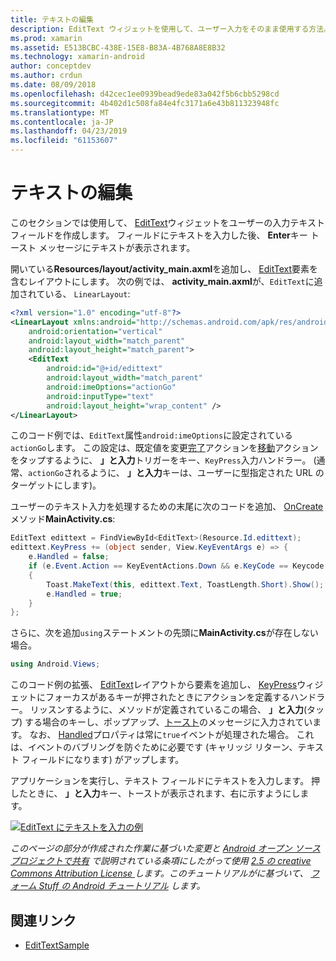 ```yaml
---
title: テキストの編集
description: EditText ウィジェットを使用して、ユーザー入力をそのまま使用する方法。
ms.prod: xamarin
ms.assetid: E513BCBC-438E-15E8-B83A-4B768A8E8B32
ms.technology: xamarin-android
author: conceptdev
ms.author: crdun
ms.date: 08/09/2018
ms.openlocfilehash: d42cec1ee0939bead9ede83a042f5b6cbb5298cd
ms.sourcegitcommit: 4b402d1c508fa84e4fc3171a6e43b811323948fc
ms.translationtype: MT
ms.contentlocale: ja-JP
ms.lasthandoff: 04/23/2019
ms.locfileid: "61153607"
---
```

# <a name="edit-text"></a>テキストの編集

このセクションでは使用して、 [EditText](https://developer.xamarin.com/api/type/Android.Widget.EditText/)ウィジェットをユーザーの入力テキスト フィールドを作成します。 フィールドにテキストを入力した後、 **Enter**キー トースト メッセージにテキストが表示されます。

開いている**Resources/layout/activity_main.axml**を追加し、 [EditText](https://developer.xamarin.com/api/type/Android.Widget.EditText/)要素を含むレイアウトにします。 次の例では、 **activity_main.axml**が、`EditText`に追加されている、 `LinearLayout`:

```xml
<?xml version="1.0" encoding="utf-8"?>
<LinearLayout xmlns:android="http://schemas.android.com/apk/res/android"
    android:orientation="vertical"
    android:layout_width="match_parent"
    android:layout_height="match_parent">
    <EditText
        android:id="@+id/edittext"
        android:layout_width="match_parent"
        android:imeOptions="actionGo"
        android:inputType="text"
        android:layout_height="wrap_content" />
</LinearLayout>
```

このコード例では、`EditText`属性`android:imeOptions`に設定されている`actionGo`します。 この設定は、既定値を変更[完了](https://developer.android.com/reference/android/view/inputmethod/EditorInfo#IME_ACTION_DONE)アクションを[移動](https://developer.android.com/reference/android/view/inputmethod/EditorInfo#IME_ACTION_GO)アクションをタップするように、 **」と入力**トリガーをキー、`KeyPress`入力ハンドラー。
(通常、`actionGo`されるように、 **」と入力**キーは、ユーザーに型指定された URL のターゲットにします)。

ユーザーのテキスト入力を処理するための末尾に次のコードを追加、 [OnCreate](https://developer.xamarin.com/api/member/Android.App.Activity.OnCreate/)メソッド**MainActivity.cs**:

```csharp
EditText edittext = FindViewById<EditText>(Resource.Id.edittext);
edittext.KeyPress += (object sender, View.KeyEventArgs e) => {
    e.Handled = false;
    if (e.Event.Action == KeyEventActions.Down && e.KeyCode == Keycode.Enter) 
    {
        Toast.MakeText(this, edittext.Text, ToastLength.Short).Show();
        e.Handled = true;
    }
};
```

さらに、次を追加`using`ステートメントの先頭に**MainActivity.cs**が存在しない場合。

```csharp
using Android.Views;
```

このコード例の拡張、 [EditText](https://developer.xamarin.com/api/type/Android.Widget.EditText/)レイアウトから要素を追加し、 [KeyPress](https://developer.xamarin.com/api/event/Android.Views.View.KeyPress/)ウィジェットにフォーカスがあるキーが押されたときにアクションを定義するハンドラー。 リッスンするように、メソッドが定義されているこの場合、 **」と入力**(タップ) する場合のキーし、ポップアップ、[トースト](https://developer.xamarin.com/api/type/Android.Widget.Toast/)のメッセージに入力されています。 なお、 [Handled](https://developer.xamarin.com/api/property/Android.Views.View+KeyEventArgs.Handled/)プロパティは常に`true`イベントが処理された場合。 これは、イベントのバブリングを防ぐために必要です (キャリッジ リターン、テキスト フィールドになります) がアップします。

アプリケーションを実行し、テキスト フィールドにテキストを入力します。 押したときに、 **」と入力**キー、トーストが表示されます、右に示すようにします。

[![EditText にテキストを入力の例](edit-text-images/edit-text-sml.png)](edit-text-images/edit-text.png#lightbox)

*このページの部分が作成された作業に基づいた変更と* [ *Android オープン ソース プロジェクトで共有*](http://code.google.com/policies.html) *で説明されている条項にしたがって使用* [ *2.5 の creative Commons Attribution License* ](http://creativecommons.org/licenses/by/2.5/) *します。このチュートリアルがに基づいて、* [ *フォーム Stuff の Android チュートリアル*](https://developer.android.com/resources/tutorials/views/hello-formstuff.html) *します。*


## <a name="related-links"></a>関連リンク

- [EditTextSample](https://developer.xamarin.com/samples/monodroid/UserInterface/EditTextSample/)
